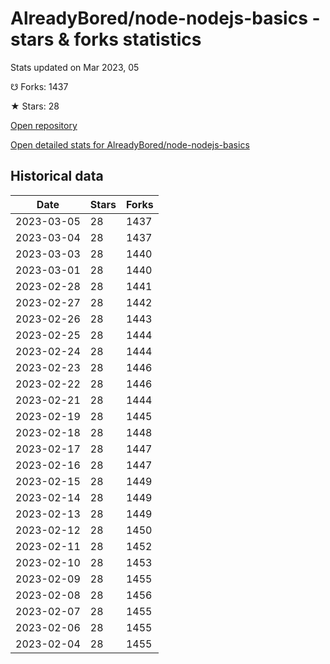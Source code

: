 # AlreadyBored/node-nodejs-basics - stars & forks statistics

Stats updated on Mar 2023, 05

☋ Forks: 1437

★ Stars: 28

[Open repository](https://github.com/AlreadyBored/node-nodejs-basics)

[Open detailed stats for AlreadyBored/node-nodejs-basics](https://reviewgithub.com/rep/AlreadyBored/node-nodejs-basics)

## Historical data
| Date | Stars | Forks |
|------|-------|-------|
| 2023-03-05 | 28 | 1437 | 
| 2023-03-04 | 28 | 1437 | 
| 2023-03-03 | 28 | 1440 | 
| 2023-03-01 | 28 | 1440 | 
| 2023-02-28 | 28 | 1441 | 
| 2023-02-27 | 28 | 1442 | 
| 2023-02-26 | 28 | 1443 | 
| 2023-02-25 | 28 | 1444 | 
| 2023-02-24 | 28 | 1444 | 
| 2023-02-23 | 28 | 1446 | 
| 2023-02-22 | 28 | 1446 | 
| 2023-02-21 | 28 | 1444 | 
| 2023-02-19 | 28 | 1445 | 
| 2023-02-18 | 28 | 1448 | 
| 2023-02-17 | 28 | 1447 | 
| 2023-02-16 | 28 | 1447 | 
| 2023-02-15 | 28 | 1449 | 
| 2023-02-14 | 28 | 1449 | 
| 2023-02-13 | 28 | 1449 | 
| 2023-02-12 | 28 | 1450 | 
| 2023-02-11 | 28 | 1452 | 
| 2023-02-10 | 28 | 1453 | 
| 2023-02-09 | 28 | 1455 | 
| 2023-02-08 | 28 | 1456 | 
| 2023-02-07 | 28 | 1455 | 
| 2023-02-06 | 28 | 1455 | 
| 2023-02-04 | 28 | 1455 | 

